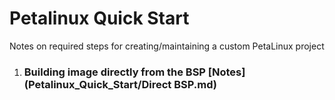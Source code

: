 # Petalinux Quick Start
Notes on required steps for creating/maintaining a custom PetaLinux project

1. ### Building image directly from the BSP [Notes](Petalinux_Quick_Start/Direct BSP.md)





